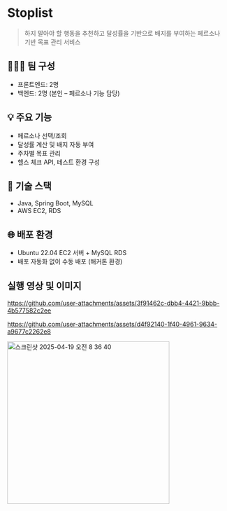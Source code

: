 # Stoplist

> 하지 말아야 할 행동을 추천하고 달성률을 기반으로 배지를 부여하는 페르소나 기반 목표 관리 서비스

## 🧑‍🤝‍🧑 팀 구성

- 프론트엔드: 2명
- 백엔드: 2명 (본인 – 페르소나 기능 담당)

## 💡 주요 기능

- 페르소나 선택/조회
- 달성률 계산 및 배지 자동 부여
- 주차별 목표 관리
- 헬스 체크 API, 테스트 환경 구성

## 🔧 기술 스택

- Java, Spring Boot, MySQL
- AWS EC2, RDS

## 🌐 배포 환경

- Ubuntu 22.04 EC2 서버 + MySQL RDS
- 배포 자동화 없이 수동 배포 (해커톤 환경)

## 실행 영상 및 이미지


https://github.com/user-attachments/assets/3f91462c-dbb4-4421-9bbb-4b577582c2ee



https://github.com/user-attachments/assets/d4f92140-1f40-4961-9634-a9677c2262e8

<img width="371" alt="스크린샷 2025-04-19 오전 8 36 40" src="https://github.com/user-attachments/assets/118c7e53-f812-4c2f-bc20-6af8f32fccbc" />
